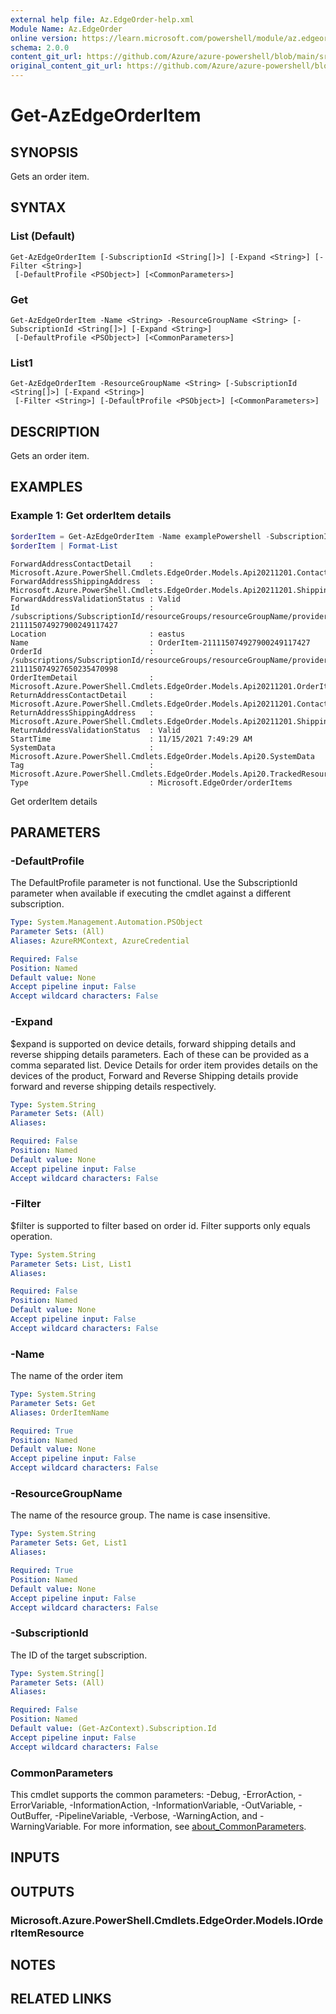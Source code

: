 ```yaml
---
external help file: Az.EdgeOrder-help.xml
Module Name: Az.EdgeOrder
online version: https://learn.microsoft.com/powershell/module/az.edgeorder/get-azedgeorderitem
schema: 2.0.0
content_git_url: https://github.com/Azure/azure-powershell/blob/main/src/EdgeOrder/EdgeOrder/help/Get-AzEdgeOrderItem.md
original_content_git_url: https://github.com/Azure/azure-powershell/blob/main/src/EdgeOrder/EdgeOrder/help/Get-AzEdgeOrderItem.md
---
```


# Get-AzEdgeOrderItem

## SYNOPSIS
Gets an order item.

## SYNTAX

### List (Default)
```
Get-AzEdgeOrderItem [-SubscriptionId <String[]>] [-Expand <String>] [-Filter <String>]
 [-DefaultProfile <PSObject>] [<CommonParameters>]
```

### Get
```
Get-AzEdgeOrderItem -Name <String> -ResourceGroupName <String> [-SubscriptionId <String[]>] [-Expand <String>]
 [-DefaultProfile <PSObject>] [<CommonParameters>]
```

### List1
```
Get-AzEdgeOrderItem -ResourceGroupName <String> [-SubscriptionId <String[]>] [-Expand <String>]
 [-Filter <String>] [-DefaultProfile <PSObject>] [<CommonParameters>]
```

## DESCRIPTION
Gets an order item.

## EXAMPLES

### Example 1: Get orderItem details
```powershell
$orderItem = Get-AzEdgeOrderItem -Name examplePowershell -SubscriptionId "SubscriptionId" -ResourceGroupName "resourceGroupName"   
$orderItem | Format-List
```

```output
ForwardAddressContactDetail    : Microsoft.Azure.PowerShell.Cmdlets.EdgeOrder.Models.Api20211201.ContactDetails
ForwardAddressShippingAddress  : Microsoft.Azure.PowerShell.Cmdlets.EdgeOrder.Models.Api20211201.ShippingAddress
ForwardAddressValidationStatus : Valid
Id                             : /subscriptions/SubscriptionId/resourceGroups/resourceGroupName/providers/Microsoft.EdgeOrder/orderItems/OrderItem-211115074927900249117427
Location                       : eastus
Name                           : OrderItem-211115074927900249117427
OrderId                        : /subscriptions/SubscriptionId/resourceGroups/resourceGroupName/providers/Microsoft.EdgeOrder/locations/eastus/orders/Order-211115074927650235470998
OrderItemDetail                : Microsoft.Azure.PowerShell.Cmdlets.EdgeOrder.Models.Api20211201.OrderItemDetails
ReturnAddressContactDetail     : Microsoft.Azure.PowerShell.Cmdlets.EdgeOrder.Models.Api20211201.ContactDetails
ReturnAddressShippingAddress   : Microsoft.Azure.PowerShell.Cmdlets.EdgeOrder.Models.Api20211201.ShippingAddress
ReturnAddressValidationStatus  : Valid
StartTime                      : 11/15/2021 7:49:29 AM
SystemData                     : Microsoft.Azure.PowerShell.Cmdlets.EdgeOrder.Models.Api20.SystemData
Tag                            : Microsoft.Azure.PowerShell.Cmdlets.EdgeOrder.Models.Api20.TrackedResourceTags
Type                           : Microsoft.EdgeOrder/orderItems
```

Get orderItem details

## PARAMETERS

### -DefaultProfile
The DefaultProfile parameter is not functional.
Use the SubscriptionId parameter when available if executing the cmdlet against a different subscription.

```yaml
Type: System.Management.Automation.PSObject
Parameter Sets: (All)
Aliases: AzureRMContext, AzureCredential

Required: False
Position: Named
Default value: None
Accept pipeline input: False
Accept wildcard characters: False
```

### -Expand
$expand is supported on device details, forward shipping details and reverse shipping details parameters.
Each of these can be provided as a comma separated list.
Device Details for order item provides details on the devices of the product, Forward and Reverse Shipping details provide forward and reverse shipping details respectively.

```yaml
Type: System.String
Parameter Sets: (All)
Aliases:

Required: False
Position: Named
Default value: None
Accept pipeline input: False
Accept wildcard characters: False
```

### -Filter
$filter is supported to filter based on order id.
Filter supports only equals operation.

```yaml
Type: System.String
Parameter Sets: List, List1
Aliases:

Required: False
Position: Named
Default value: None
Accept pipeline input: False
Accept wildcard characters: False
```

### -Name
The name of the order item

```yaml
Type: System.String
Parameter Sets: Get
Aliases: OrderItemName

Required: True
Position: Named
Default value: None
Accept pipeline input: False
Accept wildcard characters: False
```

### -ResourceGroupName
The name of the resource group.
The name is case insensitive.

```yaml
Type: System.String
Parameter Sets: Get, List1
Aliases:

Required: True
Position: Named
Default value: None
Accept pipeline input: False
Accept wildcard characters: False
```

### -SubscriptionId
The ID of the target subscription.

```yaml
Type: System.String[]
Parameter Sets: (All)
Aliases:

Required: False
Position: Named
Default value: (Get-AzContext).Subscription.Id
Accept pipeline input: False
Accept wildcard characters: False
```

### CommonParameters
This cmdlet supports the common parameters: -Debug, -ErrorAction, -ErrorVariable, -InformationAction, -InformationVariable, -OutVariable, -OutBuffer, -PipelineVariable, -Verbose, -WarningAction, and -WarningVariable. For more information, see [about_CommonParameters](http://go.microsoft.com/fwlink/?LinkID=113216).

## INPUTS

## OUTPUTS

### Microsoft.Azure.PowerShell.Cmdlets.EdgeOrder.Models.IOrderItemResource

## NOTES

## RELATED LINKS
